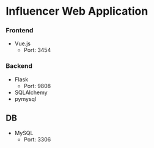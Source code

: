 # Influencer Web Application

### Frontend
* Vue.js
    - Port: 3454

### Backend
* Flask
    - Port: 9808
* SQLAlchemy
* pymysql

## DB
* MySQL
    - Port: 3306
